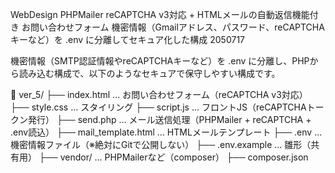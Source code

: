 WebDesign PHPMailer reCAPTCHA v3対応 + HTMLメールの自動返信機能付き お問い合わせフォーム
機密情報（Gmailアドレス、パスワード、reCAPTCHAキーなど）を .env に分離してセキュア化した構成 2050717

機密情報（SMTP認証情報やreCAPTCHAキーなど）を .env に分離し、PHPから読み込む構成で、以下のようなセキュアで保守しやすい構成です。

📁 ver_5/
├── index.html               ... お問い合わせフォーム（reCAPTCHA v3対応）
├── style.css                ... スタイリング
├── script.js                ... フロントJS（reCAPTCHAトークン発行）
├── send.php                 ... メール送信処理（PHPMailer + reCAPTCHA + .env読込）
├── mail_template.html       ... HTMLメールテンプレート
├── .env                     ... 機密情報ファイル（※絶対にGitで公開しない）
├── .env.example             ... 雛形（共有用）
├── vendor/                  ... PHPMailerなど（composer）
├── composer.json
